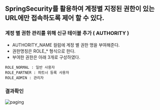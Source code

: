 ## SpringSecurity를 활용하여 계정별 지정된 권한이 있는 URL에만 접속하도록 제어 할 수 있다.

### 계정 별 권한 관리를 위해 신규 테이블 추가 ( AUTHORITY )

- AUTHORITY_NAME 컬럼에 계정 별 권한 명을 부여해준다.
- 권한명칭은 ROLE_* 형식으로 한다.
- 부여한 권한은 아래 3개로 구성하였다.
```
ROLE_NORMAL : 일반 사용자
ROLE_PARTNER : 파트너 등록 사용자
ROLE_ADMIN : 관리자
```




### 결과확인

![paging](../readmeSource/gif/paging.gif)


